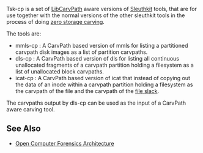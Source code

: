 Tsk-cp is a set of [LibCarvPath](LibCarvPath "wikilink") aware versions
of [Sleuthkit](Sleuthkit "wikilink") tools, that are for use together
with the normal versions of the other sleuthkit tools in the process of
doing [zero storage carving](zero_storage_carving "wikilink").

The tools are:

- mmls-cp : A CarvPath based version of mmls for listing a partitioned
  carvpath disk images as a list of partition carvpaths.
- dls-cp : A CarvPath based version of dls for listing all continuous
  unallocated fragments of a carvpath partition holding a filesystem as
  a list of unallocated block carvpaths.
- icat-cp : A CarvPath based version of icat that instead of copying out
  the data of an inode within a carvpath partition holding a filesystem
  as the carvpath of the file and the carvpath of the [file
  slack](file_slack "wikilink").

The carvpaths output by dls-cp can be used as the input of a CarvPath
aware carving tool.

## See Also

- [Open Computer Forensics
  Architecture](Open_Computer_Forensics_Architecture "wikilink")